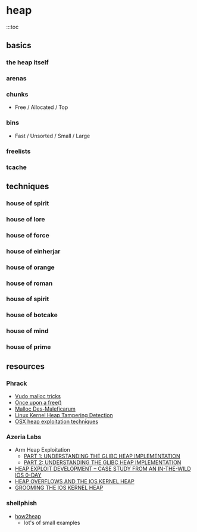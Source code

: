 # heap

:::toc

## basics

### the heap itself

### arenas

### chunks

- Free / Allocated / Top

### bins

- Fast / Unsorted / Small / Large

### freelists

### tcache



## techniques

### house of spirit

### house of lore

### house of force

### house of einherjar

### house of orange

### house of roman

### house of spirit

### house of botcake

### house of mind

### house of prime



## resources

### Phrack

- [Vudo malloc tricks](http://phrack.org/issues/57/8.html#article)
- [Once upon a free()](http://phrack.org/issues/57/9.html#article)
- [Malloc Des-Maleficarum](http://phrack.org/issues/66/10.html#article)
- [Linux Kernel Heap Tampering Detection](http://phrack.org/issues/66/15.html#article)
- [OSX heap exploitation techniques](http://phrack.org/issues/63/5.html#article)

### Azeria Labs

- Arm Heap Exploitation
  - [PART 1: UNDERSTANDING THE GLIBC HEAP IMPLEMENTATION](https://azeria-labs.com/heap-exploitation-part-1-understanding-the-glibc-heap-implementation/)
  - [PART 2: UNDERSTANDING THE GLIBC HEAP IMPLEMENTATION](https://azeria-labs.com/heap-exploitation-part-2-glibc-heap-free-bins/)
- [HEAP EXPLOIT DEVELOPMENT – CASE STUDY FROM AN IN-THE-WILD IOS 0-DAY](https://azeria-labs.com/heap-exploit-development-part-1/)
- [HEAP OVERFLOWS AND THE IOS KERNEL HEAP](https://azeria-labs.com/heap-overflows-and-the-ios-kernel-heap/)
- [GROOMING THE IOS KERNEL HEAP](https://azeria-labs.com/grooming-the-ios-kernel-heap/)

### shellphish

- [how2heap](https://github.com/shellphish/how2heap)
  - lot's of small examples